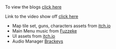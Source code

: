 To view the blogs [click here](https://github.com/darkogoluza/GMD1-Game/tree/main/Blogs)

Link to the video show off [click here](https://youtu.be/mbLSNBzxtyM)

* Map tile set, guns, characters assets from [itch.io](https://laplas-games-inc.itch.io/top-down-shooter-asset-pack)
* Main Menu music from [Fuzzeke](https://www.youtube.com/watch?v=y3pGVWZTo6w)
* UI assets from [itch.io](https://wenrexa.itch.io/ui-different03)
* Audio Manager [Brackeys](https://www.youtube.com/watch?v=6OT43pvUyfY)
